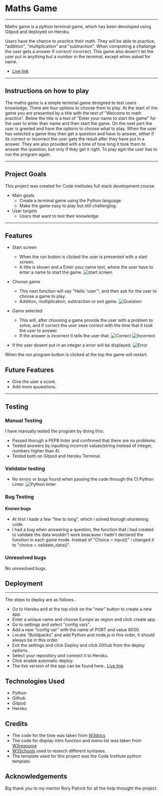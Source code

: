 # Maths Game #
---
Maths game is a python terminal game, which has been devoloped using Gitpod and deployed on Heroku. 

Users have the chance to practice their math. They will be able to practice, "addition", "multiplication" and "subtraction". 
When completing a challange the user gets a answer if correct/ incorrect.
This game also dosen't let the user put in anything but a number in the terminal, except when asked for name. 
* [Live link](https://python-game.herokuapp.com/ "Live Game link")

--- 
## Instructions on how to play ##

The maths game is a simple terminal game designed to test users knowledge. 
There are four options to choose from to play. 
At the start of the game you are presented by a title with the text of "Welcome to math practice". 
Below the title is a text of "Enter your name to start the game" for the user to enter their name and then start the game. 
On the next part the user is greeted and have the options to choose what to play. When the user has selected a game they then get a question and have to answer, either if its correct or incorrect the user gets the result after they have put in a answer. They are also provided with a time of how long it took them to answer the question, but only if they get it right. 
To play agin the user has to run the program again.  

--- 
## Project Goals ##

This project was created for Code institutes full stack development course. 
* Main goals 
   * Create a terminal game using the Python language. 
   * Make the game easy to play but still challenging.
* User targets
   * Users that want to test their knowledge.

---
## Features ##
*  Start screen 
    * When the run button is clicked the user is presented with a start screen. 
    * A title is shown and a Enter your name text, where the user have to enter a name to start the game. 
![start screen](images/start%20screen.png)

* Choose game
    * This next function will say "Hello 'user'", and then ask for the user to choose a game to play.
    * Addition, multiplication, subtraction or exit game. 
![Question](images/question.png)
* Game selected 
    * This will, after choosing a game provide the user with a problem to solve, and if correct the user sees correct with the time that it took the user to answer. 
    * If the answer is incorrect it tells the user that. 
![Correct](images/correct.png)
![Incorrect](images/incorrect.png)

* If the user dosent put in an integer a error will be displayed.
![Error](images/error.png)

When the run program button is clicked at the top the game will restart. 
## Future Features ##
* Give the user a score. 
* Add more quuestions. 

---
## Testing ## 
### Manual Testing ###
I have manually tested the program by doing this: 
* Passed thorugh a PEP8 linter and confirmed that there are no problems. 
* Tested answers by inputting incorrcet values(string instead of integer, numbers higher than 4).
* Tested both on Gitpod and Heroku Terminal. 

### Validator testing ### 
* No errors or bugs found when passing the code through the CI Python Linter. 
![Python linter](images/python%20linter.png)

### Bug Testing 
#### Known bugs ####
* At first i hade a few "line to long", which i solved thorugh shortening code. 
* I had a bug when answering a question, the function that i had created to validate the data wouldn't work beacause i hadn't declared the function in each game mode. Instead of "Choice = input()" i changed it to  "choice = validate_data()". 
### Unresolved bugs
No unresolved bugs. 


## Deployment ##
---
The steps to deploy are as follows..
* Go to Heroku and at the top click on the "new" button to create a new app. 
* Enter a unique name and choose Europe as region and click create app. 
* Go to settings and select "config vars". 
* Add a new "config var" with the name of PORT and value 8000.
* Locate "Buildpacks" and add Python and node.js in this order, it should always be in this order. 
* Exit the settings and click Deploy and click Github from the deploy options. 
* Select your repository and connect it to Heroku. 
* Click enable automatic deploy. 
* The live version of the app can be found here.. [Live link](https://python-game.herokuapp.com/ "Live Game link")

## Technologies Used ## 
* Python 
* Github 
* Gitpod
* Heroku

## Credits ## 
* The code for the time was taken from [W3docs](https://www.w3docs.com/snippets/python/how-do-i-measure-elapsed-time-in-python.html/ "W3docs")
* The code for display intro function and menu list was taken from [W3resource](https://www.w3resource.com/python-exercises/math/python-math-exercise-63.php/ "W3resource")
* [W3Schools](https://www.w3schools.com/python/default.asp/ "W3Schools") used to reserch different syntaxes. 
* The template used for this project was the Code Institute python template. 

## Acknowledgements ## 
Big thank you to my mentor Rory Patrick for all the help throught the project. 

